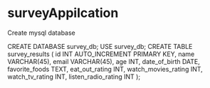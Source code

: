 # surveyAppilcation
Create mysql  database

CREATE DATABASE survey_db;
USE survey_db;
CREATE TABLE survey_results (
    id INT AUTO_INCREMENT PRIMARY KEY,
    name VARCHAR(45),
    email VARCHAR(45),
    age INT,
    date_of_birth DATE,
    favorite_foods TEXT,
    eat_out_rating INT,
    watch_movies_rating INT,
    watch_tv_rating INT,
    listen_radio_rating INT
);


